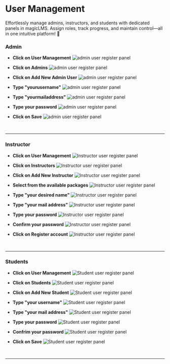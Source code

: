 # User Management 

Effortlessly manage admins, instructors, and students with dedicated panels in magicLMS. Assign roles, track progress, and maintain control—all in one intuitive platform! 👥

### Admin


- **Click on User Management**
![admin user register panel](https://cdn.imjol.com/MagicLMS/Docs/user-managment/admin/Step1.png)


- **Click on Admins**
![admin user register panel](https://cdn.imjol.com/MagicLMS/Docs/user-managment/admin/Step2.png)


- **Click on Add New Admin User**
![admin user register panel](https://cdn.imjol.com/MagicLMS/Docs/user-managment/admin/Step3.png)


- **Type "yourusername"**
![admin user register panel](https://cdn.imjol.com/MagicLMS/Docs/user-managment/admin/Step4.png)


- **Type "yourmailaddress"**
![admin user register panel](https://cdn.imjol.com/MagicLMS/Docs/user-managment/admin/Step5.png)


- **Type your password**
![admin user register panel](https://cdn.imjol.com/MagicLMS/Docs/user-managment/admin/Step6.png)


- **Click on Save**
![admin user register panel](https://cdn.imjol.com/MagicLMS/Docs/user-managment/admin/Step7.png)

<br/>

***

### Instructor


- **Click on User Management**
![Instructor user register panel](https://cdn.imjol.com/MagicLMS/Docs/user-managment/instructor/Step1.png)


- **Click on Instructors**
![Instructor user register panel](https://cdn.imjol.com/MagicLMS/Docs/user-managment/instructor/Step2.png)


- **Click on Add New Instructor**
![Instructor user register panel](https://cdn.imjol.com/MagicLMS/Docs/user-managment/instructor/Step3.png)


- **Select from the available packages**
![Instructor user register panel](https://cdn.imjol.com/MagicLMS/Docs/user-managment/instructor/Step4.png)


- **Type "your desired name"**
![Instructor user register panel](https://cdn.imjol.com/MagicLMS/Docs/user-managment/instructor/Step5.png)


- **Type "your mail address"**
![Instructor user register panel](https://cdn.imjol.com/MagicLMS/Docs/user-managment/instructor/Step6.png)


- **Type your password**
![Instructor user register panel](https://cdn.imjol.com/MagicLMS/Docs/user-managment/instructor/Step7.png)


- **Confirm your password**
![Instructor user register panel](https://cdn.imjol.com/MagicLMS/Docs/user-managment/instructor/Step8.png)


- **Click on Register account**
![Instructor user register panel](https://cdn.imjol.com/MagicLMS/Docs/user-managment/instructor/Step9.png)

<br/>

***

### Students


- **Click on User Management**
![Student user register panel](https://cdn.imjol.com/MagicLMS/Docs/user-managment/student/Step1.png)


- **Click on Students**
![Student user register panel](https://cdn.imjol.com/MagicLMS/Docs/user-managment/student/Step2.png)


- **Click on Add New Student**
![Student user register panel](https://cdn.imjol.com/MagicLMS/Docs/user-managment/student/Step3.png)


- **Type "your username"**
![Student user register panel](https://cdn.imjol.com/MagicLMS/Docs/user-managment/student/Step4.png)


- **Type "your mail address"**
![Student user register panel](https://cdn.imjol.com/MagicLMS/Docs/user-managment/student/Step5.png)


- **Type your password**
![Student user register panel](https://cdn.imjol.com/MagicLMS/Docs/user-managment/student/Step6.png)


- **Confrim your password**
![Student user register panel](https://cdn.imjol.com/MagicLMS/Docs/user-managment/student/Step7.png)


- **Click on Save**
![Student user register panel](https://cdn.imjol.com/MagicLMS/Docs/user-managment/student/Step8.png)

<br/>

***
